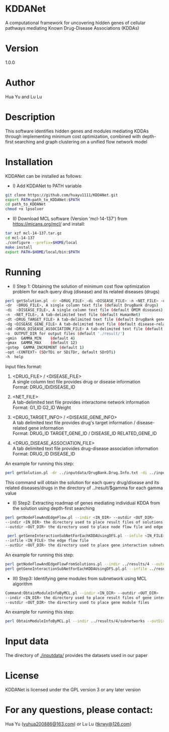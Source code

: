 # KDDANet
A computational framework for uncovering hidden genes of cellular pathways mediating Known Drug-Disease Associations (KDDAs)

# Version
1.0.0

# Author
Hua Yu and Lu Lu

# Description
This software identifies hidden genes and modules mediating KDDAs through implementing minimum cost optimization, combined with depth-first searching and graph clustering on a unified flow network model

# Installation
KDDANet can be installed as follows:<br>
* I) Add KDDANet to PATH variable
```Bash
git clone https://github.com/huayu1111/KDDANet.git
export PATH=path_to_KDDANet:$PATH
cd path_to_KDDANet
chmod +x lpsolver
```
* II) Download MCL software (Version 'mcl-14-137') from https://micans.org/mcl/ and install:
```Bash
tar xzf mcl-14-137.tar.gz
cd mcl-14-137
./configure --prefix=$HOME/local
make install
export PATH=$HOME/local/bin:$PATH
```
# Running
* I) Step 1: Obtaining the solution of minimum cost flow optimization problem for each query drug (disease) and its related diseases (drugs)
```Bash
perl getSolution.pl -dr <DRUG_FILE> -di <DISEASE_FILE> -n <NET_FILE> -dt <DRUG_TARGET_FILE> -dg <DISEASE_GENE_FILE> --dd <DRUG_DISEASE_ASSOCIATION_FILE> -o <OUTPUT_DIR> -gmin <GAMMA_MIN> -gmax <GAMMA_MAX> -gstep GAMA_INCREMENT -opt <CONTEXT> -h
-dr  <DRUG_FILE>, A single column text file (default DrugBank drugs)
-di  <DISEASE_FILE>, A single column text file (default OMIM diseases)
-n  <NET_FILE>, A tab-delimited text file (default HumanNet)
-dt <DRUG_TARGET_FILE> A tab-delimited text file (default DrugBank gene targets)
-dg <DISEASE_GENE_FILE> A tab-delimited text file (default disease-related genes extracted from literature [1])
-dd <DRUG_DISEASE_ASSOCIATION_FILE> A tab-delimited text file (default drug-disease association contained in CTD database)
-o  OUTPUT_DIR for output files (default './result/')
-gmin  GAMMA_MIN	(default 4)
-gmax  GAMMA_MAX	(default 12)
-gstep  GAMMA_INCREMENT (default 1)
-opt <CONTEXT> (SDrTDi or SDiTDr, default SDrDTi)
-h  help
```
Input files format:
1. <DRUG_FILE> / <DISEASE_FILE><br>
A single column text file provides drug or disease information<br>
Format: DRUG_ID/DISEASE_ID
2. <NET_FILE><br>
A tab-delimited text file provides interactome network information<br>
Format: G1_ID G2_ID	Weight

3. <DRUG_TARGET_INFO> / <DISEASE_GENE_INFO><br>
A tab delimited text file provides drug's target information / disease-related gene information<br>
Format: DRUG_ID  TARGET_GENE_ID / DISEASE_ID RELATED_GENE_ID 

4. <DRUG_DISEASE_ASSOCIATION_FILE><br>
A tab delimited text file provides drug-disease association information<br>
Format: DRUG_ID  DISEASE_ID

An example for running this step:
```Bash
perl getSolution.pl -dr ../inputdata/DrugBank.Drug.Info.txt -di ../inputdata/OMIM.Disease.Info.txt -n ../inputdata/HumanNet.txt -dt ../inputdata/Used_Drug_Target_Data.txt -dg ../inputdata/Used_Disease_Gene_Data.txt --dd ../inputdata/KDDAs_Total.txt -o ../result/ -gmin 4 -gmax 4 -gstep 1 -opt SDrTDi
```
This command will obtain the solution for each query drug/disease and its related diseases/drugs in the directory of ../result/$gamma for each gamma value
* II) Step2: Extracting roadmap of genes mediating individual KDDA from the solution using depth-first searching<br>
```Bash
perl getNodeFlowAndEdgeFlow.pl --indir <IN_DIR> --outdir <OUT_DIR>
--indir <IN_DIR> the directory used to place result files of solutions
--outdir <OUT_DIR> the directory used to place node flow file and edge flow file
```
```Bash
 perl getGeneInteractionSubNetForEachKDDAUsingDFS.pl --infile <IN_FILE> --outDir <OUT_DIR>
--infile <IN_FILE> the edge flow file
--outDir <OUT_DIR> the directory used to place gene interaction subnetwork for each known drug-disease association
```
An example for running this step:
```Bash
perl getNodeFlowAndEdgeFlowFromSolutions.pl --indir ../results/4 --outdir  ../results/4
perl getGeneInteractionSubNetForEachKDDAUsingDFS.pl.pl --infile ../results/4/opti_edge_flow.txt --outDir  ../results/4/subnetworks
```
* III)  Step3: Identifying gene modules from subnetwork using MCL algorithm
```Bash
Command:ObtainModuleInfoByMCL.pl --indir <IN_DIR> --outdir <OUT_DIR>
--indir <IN_DIR> the directory used to place result files of gene interaction subnetworks
--outdir <OUT_DIR> the directory used to place gene module files
```
An example for running this step:
```Bash
perl ObtainModuleInfoByMCL.pl --indir ../results/4/subnetworks --outDir  ../results/4/modules
```
# Input data
The directory of [./inputdata/](https://github.com/huayu1111/KDDANet/tree/master/inputdata) provides the datasets used in our paper

# License
KDDANet is licensed under the GPL version 3 or any later version

# For any questions, please contact:
Hua Yu (yuhua200886@163.com) or Lu Lu (tkrwy@126.com)
